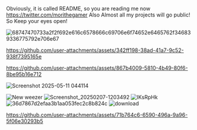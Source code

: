 Obviously, it is called README, so you are reading me now
https://twitter.com/morithegamer Also Almost all my projects will go public! So Keep your eyes open! 

![68747470733a2f2f692e616c6578666c69706e6f74652e6465762f346839336775792e706e67](https://github.com/user-attachments/assets/09b44db5-8a84-46aa-9e30-c1799f291dff)


https://github.com/user-attachments/assets/342ff198-38ad-41a7-9c52-938f7395165e




https://github.com/user-attachments/assets/867b4009-5810-4b49-80f6-8be95b16e712






![Screenshot 2025-05-11 044114](https://github.com/user-attachments/assets/7a00170a-ddfe-41bf-8f66-defbff61e712)






![New weezer](https://github.com/user-attachments/assets/68649ea3-73d7-443b-8a45-0341c4f1c5b8)
![Screenshot_20250207-1203492](https://github.com/user-attachments/assets/c431917f-051c-47b2-9658-f704e12a84c8)
![IKsRpHk](https://github.com/user-attachments/assets/2ac62795-cb02-462c-be8d-21ab2befc283)
![36d7867d2efaa3b1aa053fec2c8b824c](https://github.com/user-attachments/assets/d885a14d-03c5-4029-b435-e8e1db8184f9)
![download](https://github.com/user-attachments/assets/d3fb393f-5307-4c1d-85df-df7bd57de1e0)




https://github.com/user-attachments/assets/71b764c6-6590-496a-9a96-5f06e30293b5



